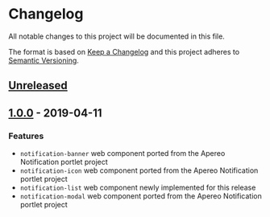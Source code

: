 # Changelog

All notable changes to this project will be documented in this file.

The format is based on [Keep a Changelog](http://keepachangelog.com/en/1.0.0/)
and this project adheres to [Semantic Versioning](http://semver.org/spec/v2.0.0.html).

## [Unreleased][]

## [1.0.0][] - 2019-04-11

### Features

-   `notification-banner` web component ported from the Apereo Notification portlet project
-   `notification-icon` web component ported from the Apereo Notification portlet project
-   `notification-list` web component newly implemented for this release
-   `notification-modal` web component ported from the Apereo Notification portlet project

[unreleased]: https://github.com/uPortal-contrib/notification-web-components/compare/v1.0.0...HEAD
[1.0.0]: https://github.com/uPortal-contrib/notification-web-components/compare/8e68938ac614423ace91d01e6402e2daa6071100...v1.0.0
